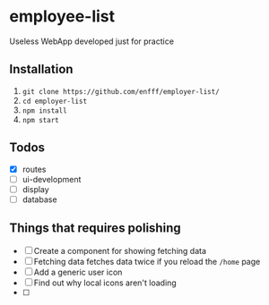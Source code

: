 # employee-list
Useless WebApp developed just for practice

## Installation

1. `git clone https://github.com/enfff/employer-list/`
2. `cd employer-list`
3. `npm install`
4. `npm start`

## Todos

- [x] routes
- [ ] ui-development
- [ ] display
- [ ] database

## Things that requires polishing
- [ ] Create a component for showing fetching data
- [ ] Fetching data fetches data twice if you reload the `/home` page
- [ ] Add a generic user icon
- [ ] Find out why local icons aren't loading
- [ ]